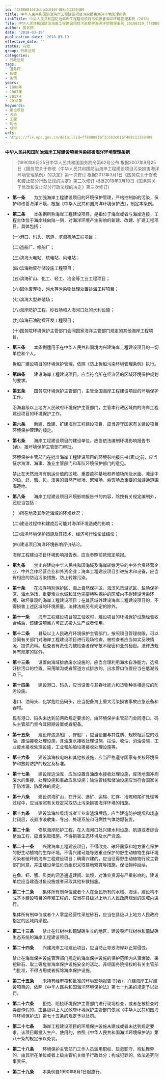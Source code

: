 ```yaml
---
id: ff8080816f3cbb3c016f408c11320409
title: 中华人民共和国防治海岸工程建设项目污染损害海洋环境管理条例
LinkTitle: 中华人民共和国防治海岸工程建设项目污染损害海洋环境管理条例（2018）
file: 中华人民共和国防治海岸工程建设项目污染损害海洋环境管理条例_20180319_ff8080816f3cbb3c016f408c11320409.docx
author: 国务院
date: '2018-03-19'
publication_date: '2018-03-19'
effective_date: ''
status: 有效
group: 行政法规
categories:
- 行政法规
tags:
- 国务院
- 有效
- 条例
years:
- 1990年
- 2007年
- 2017年
- 2018年
keywords:
- 建设项目
- 污染
- 工程
- 防治
- 损害
urls:
- https://flk.npc.gov.cn/detail?id=ff8080816f3cbb3c016f408c11320409
---
```


**中华人民共和国防治海岸工程建设项目污染损害海洋环境管理条例**

> (1990年6月25日中华人民共和国国务院令第62号公布 根据2007年9月25日《国务院关于修改〈中华人民共和国防治海岸工程建设项目污染损害海洋环境管理条例〉的决定》第一次修订 根据2017年3月1日《国务院关于修改和废止部分行政法规的决定》第二次修订 根据2018年3月19日《国务院关于修改和废止部分行政法规的决定》第三次修订)

- **第一条**　　为加强海岸工程建设项目的环境保护管理，严格控制新的污染，保护和改善海洋环境，根据《中华人民共和国海洋环境保护法》，制定本条例。

- **第二条**　　本条例所称海岸工程建设项目，是指位于海岸或者与海岸连接，工程主体位于海岸线向陆一侧，对海洋环境产生影响的新建、改建、扩建工程项目。具体包括：

  (一)港口、码头、航道、滨海机场工程项目；

  (二)造船厂、修船厂；

  (三)滨海火电站、核电站、风电站；

  (四)滨海物资存储设施工程项目；

  (五)滨海矿山、化工、轻工、冶金等工业工程项目；

  (六)固体废弃物、污水等污染物处理处置排海工程项目；

  (七)滨海大型养殖场；

  (八)海岸防护工程、砂石场和入海河口处的水利设施；

  (九)滨海石油勘探开发工程项目；

  (十)国务院环境保护主管部门会同国家海洋主管部门规定的其他海岸工程项目。

- **第三条**　　本条例适用于在中华人民共和国境内兴建海岸工程建设项目的一切单位和个人。

  拆船厂建设项目的环境保护管理，依照《防止拆船污染环境管理条例》执行。

- **第四条**　　建设海岸工程建设项目，应当符合所在经济区的区域环境保护规划的要求。

- **第五条**　　国务院环境保护主管部门，主管全国海岸工程建设项目的环境保护工作。

  沿海县级以上地方人民政府环境保护主管部门，主管本行政区域内的海岸工程建设项目的环境保护工作。

- **第六条**　　新建、改建、扩建海岸工程建设项目，应当遵守国家有关建设项目环境保护管理的规定。

- **第七条**　　海岸工程建设项目的建设单位，应当依法编制环境影响报告书(表)，报环境保护主管部门审批。

  环境保护主管部门在批准海岸工程建设项目的环境影响报告书(表)之前，应当征求海洋、海事、渔业主管部门和军队环境保护部门的意见。

  禁止在天然港湾有航运价值的区域、重要苗种基地和养殖场所及水面、滩涂中的鱼、虾、蟹、贝、藻类的自然产卵场、繁殖场、索饵场及重要的洄游通道围海造地。

- **第八条**　　海岸工程建设项目环境影响报告书的内容，除按有关规定编制外，还应当包括：

  (一)所在地及其附近海域的环境状况；

  (二)建设过程中和建成后可能对海洋环境造成的影响；

  (三)海洋环境保护措施及其技术、经济可行性论证结论；

  (四)建设项目海洋环境影响评价结论。

  海岸工程建设项目环境影响报告表，应当参照前款规定填报。

- **第九条**　　禁止兴建向中华人民共和国海域及海岸转嫁污染的中外合资经营企业、中外合作经营企业和外资企业；海岸工程建设项目引进技术和设备，应当有相应的防治污染措施，防止转嫁污染。

- **第十条**　　在海洋特别保护区、海上自然保护区、海滨风景游览区、盐场保护区、海水浴场、重要渔业水域和其他需要特殊保护的区域内不得建设污染环境、破坏景观的海岸工程建设项目；在其区域外建设海岸工程建设项目的，不得损害上述区域的环境质量。法律法规另有规定的除外。

- **第十一条**　　海岸工程建设项目竣工验收时，建设项目的环境保护设施经验收合格后，该建设项目方可正式投入生产或者使用。

- **第十二条**　　县级以上人民政府环境保护主管部门，按照项目管理权限，可以会同有关部门对海岸工程建设项目进行现场检查，被检查者应当如实反映情况、提供资料。检查者有责任为被检查者保守技术秘密和业务秘密。法律法规另有规定的除外。

- **第十三条**　　设置向海域排放废水设施的，应当合理利用海水自净能力，选择好排污口的位置。采用暗沟或者管道方式排放的，出水管口位置应当在低潮线以下。

- **第十四条**　　建设港口、码头，应当设置与其吞吐能力和货物种类相适应的防污设施。

  港口、油码头、化学危险品码头，应当配备海上重大污染损害事故应急设备和器材。

  现有港口、码头未达到前两款规定要求的，由环境保护主管部门会同港口、码头主管部门责令其限期设置或者配备。

- **第十五条**　　建设岸边造船厂、修船厂，应当设置与其性质、规模相适应的残油、废油接收处理设施，含油废水接收处理设施，拦油、收油、消油设施，工业废水接收处理设施，工业和船舶垃圾接收处理设施等。

- **第十六条**　　建设滨海核电站和其他核设施，应当严格遵守国家有关核环境保护和放射防护的规定及标准。

- **第十七条**　　建设岸边油库，应当设置含油废水接收处理设施，库场地面冲刷废水的集接、处理设施和事故应急设施；输油管线和储油设施应当符合国家关于防渗漏、防腐蚀的规定。

- **第十八条**　　建设滨海矿山，在开采、选矿、运输、贮存、冶炼和尾矿处理等过程中，应当按照有关规定采取防止污染损害海洋环境的措施。

- **第十九条**　　建设滨海垃圾场或者工业废渣填埋场，应当建造防护堤坝和场底封闭层，设置渗液收集、导出、处理系统和可燃性气体防爆装置。

- **第二十条**　　修筑海岸防护工程，在入海河口处兴建水利设施、航道或者综合整治工程，应当采取措施，不得损害生态环境及水产资源。

- **第二十一条**　　兴建海岸工程建设项目，不得改变、破坏国家和地方重点保护的野生动植物的生存环境。不得兴建可能导致重点保护的野生动植物生存环境污染和破坏的海岸工程建设项目；确需兴建的，应当征得野生动植物行政主管部门同意，并由建设单位负责组织采取易地繁育等措施，保证物种延续。

  在鱼、虾、蟹、贝类的洄游通道建闸、筑坝，对渔业资源有严重影响的，建设单位应当建造过鱼设施或者采取其他补救措施。

- **第二十二条**　　集体所有制单位或者个人在全民所有的水域、海涂，建设构不成基本建设项目的养殖工程的，应当在县级以上地方人民政府规划的区域内进行。

  集体所有制单位或者个人零星经营性采挖砂石，应当在县级以上地方人民政府指定的区域内采挖。

- **第二十三条**　　禁止在红树林和珊瑚礁生长的地区，建设毁坏红树林和珊瑚礁生态系统的海岸工程建设项目。

- **第二十四条**　　兴建海岸工程建设项目，应当防止导致海岸非正常侵蚀。

  禁止在海岸保护设施管理部门规定的海岸保护设施的保护范围内从事爆破、采挖砂石、取土等危害海岸保护设施安全的活动。非经国务院授权的有关主管部门批准，不得占用或者拆除海岸保护设施。

- **第二十五条**　　未持有经审核和批准的环境影响报告书(表)，兴建海岸工程建设项目的，依照《中华人民共和国海洋环境保护法》第七十九条的规定予以处罚。

- **第二十六条**　　拒绝、阻挠环境保护主管部门进行现场检查，或者在被检查时弄虚作假的，由县级以上人民政府环境保护主管部门依照《中华人民共和国海洋环境保护法》第七十五条的规定予以处罚。

- **第二十七条**　　海岸工程建设项目的环境保护设施未建成或者未达到规定要求，该项目即投入生产、使用的，依照《中华人民共和国海洋环境保护法》第八十条的规定予以处罚。

- **第二十八条**　　环境保护主管部门工作人员滥用职权、玩忽职守、徇私舞弊的，由其所在单位或者上级主管机关给予行政处分；构成犯罪的，依法追究刑事责任。

- **第二十九条**　　本条例自1990年8月1日起施行。
